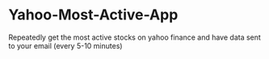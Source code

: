 # Yahoo-Most-Active-App
Repeatedly get the most active stocks on yahoo finance and have data sent to your email (every 5-10 minutes)
